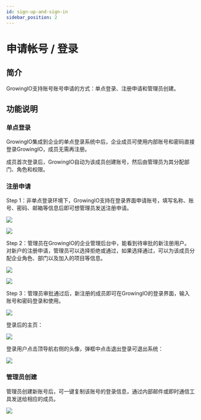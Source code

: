```yaml
---
id: sign-up-and-sign-in
sidebar_position: 2
---
```


# 申请帐号 / 登录

## 简介[](#jian-jie)

GrowingIO支持账号账号申请的方式：单点登录、注册申请和管理员创建。

## 功能说明[](#gong-neng-shuo-ming)

### 单点登录[](#dan-dian-deng-lu)

GrowingIO集成到企业的单点登录系统中后，企业成员可使用内部账号和密码直接登录GrowingIO，成员无需再注册。

成员首次登录后，GrowingIO自动为该成员创建账号，然后由管理员为其分配部门、角色和权限。

### 注册申请[](#zhu-ce-shen-qing)

Step 1：非单点登录环境下，GrowingIO支持在登录界面申请账号，填写名称、账号、密码、邮箱等信息后即可想管理员发送注册申请。

![](https://3953104361-files.gitbook.io/~/files/v0/b/gitbook-legacy-files/o/assets%2F-M2qbZInaXgdm8kkNosp%2F-MkMA7IG91VFUVIhsj8W%2F-MkMB82g1x-uOeNxamIs%2Fimage.png?alt=media&token=133f1e6d-b940-4102-a316-fbce67c94c24)

![](https://3953104361-files.gitbook.io/~/files/v0/b/gitbook-legacy-files/o/assets%2F-M2qbZInaXgdm8kkNosp%2F-MkMA7IG91VFUVIhsj8W%2F-MkMDP6yAlHhTavpgBx-%2Fimage.png?alt=media&token=771b57f9-3b9a-496b-81d1-aa7269684b1b)

Step 2：管理员在GrowingIO的企业管理后台中，能看到待审批的新注册用户。对新户的注册申请，管理员可以选择拒绝或通过，如果选择通过，可以为该成员分配企业角色、部门以及加入的项目等信息。

![](https://3953104361-files.gitbook.io/~/files/v0/b/gitbook-legacy-files/o/assets%2F-M2qbZInaXgdm8kkNosp%2F-MkMA7IG91VFUVIhsj8W%2F-MkMDebK7aX1oJrF6Svp%2Fimage.png?alt=media&token=138bc64f-6197-471f-a193-ce2d7ecd191a)

![](https://3953104361-files.gitbook.io/~/files/v0/b/gitbook-legacy-files/o/assets%2F-M2qbZInaXgdm8kkNosp%2F-MkMA7IG91VFUVIhsj8W%2F-MkMDtYMbR_cYSjC6ICO%2Fimage.png?alt=media&token=a1b354ef-2460-45bd-bfa9-5606f6d72cbe)

Step 3：管理员审批通过后，新注册的成员即可在GrowingIO的登录界面，输入账号和密码登录和使用。

![](https://3953104361-files.gitbook.io/~/files/v0/b/gitbook-legacy-files/o/assets%2F-M2qbZInaXgdm8kkNosp%2F-MkMA7IG91VFUVIhsj8W%2F-MkMEHoWL6Gtg25KnLU9%2Fimage.png?alt=media&token=653b008d-ee5b-4423-9db6-781f601ffecd)

登录后的主页：

![](https://3953104361-files.gitbook.io/~/files/v0/b/gitbook-legacy-files/o/assets%2F-M2qbZInaXgdm8kkNosp%2F-MkMA7IG91VFUVIhsj8W%2F-MkMENQUkn6yZZpuJNWR%2Fimage.png?alt=media&token=483806b9-6986-4495-a9bb-93a7fe5bb836)

登录用户点击顶导航右侧的头像，弹框中点击退出登录可退出系统：

![](https://3953104361-files.gitbook.io/~/files/v0/b/gitbook-legacy-files/o/assets%2F-M2qbZInaXgdm8kkNosp%2F-MkMA7IG91VFUVIhsj8W%2F-MkMHrxqdonX1L6dMTCK%2Fimage.png?alt=media&token=5d0f4927-f9c2-4fd3-ad46-87dcf5acfba6)

### 管理员创建[](#guan-li-yuan-chuang-jian)

管理员创建新账号后，可一键复制该账号的登录信息，通过内部邮件或即时通信工具发送给相应的成员。

![](https://3953104361-files.gitbook.io/~/files/v0/b/gitbook-legacy-files/o/assets%2F-M2qbZInaXgdm8kkNosp%2F-MkMA7IG91VFUVIhsj8W%2F-MkMIkg2AyPsQniZi8BJ%2Fimage.png?alt=media&token=1e39810d-91eb-4333-8832-faacfe4d31bd)
